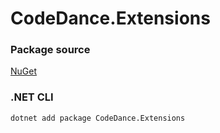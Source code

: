 # CodeDance.Extensions

### Package source

[NuGet](https://nuget.pkg.github.com/sskset/index.json)

### .NET CLI

```bash
dotnet add package CodeDance.Extensions
```
